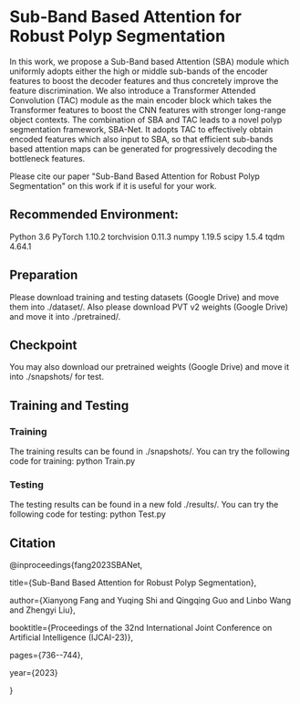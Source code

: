 # Sub-Band Based Attention for Robust Polyp Segmentation

In this work, we propose a Sub-Band based Attention (SBA) module which uniformly adopts either the high or middle sub-bands of the encoder features to boost the decoder features and thus concretely improve the feature discrimination. We also introduce a Transformer Attended Convolution (TAC) module as the main encoder block which takes the Transformer features to boost the CNN features with stronger long-range object contexts. The combination of SBA and TAC leads to a novel polyp segmentation framework, SBA-Net. It adopts TAC to effectively obtain encoded features which also input to SBA, so that efficient sub-bands based attention maps can be generated for progressively decoding the bottleneck features.  

Please cite our paper "Sub-Band Based Attention for Robust Polyp Segmentation" on this work if it is useful for your work. 

## Recommended Environment: 

 Python 3.6 
 PyTorch 1.10.2 
 torchvision 0.11.3 
 numpy 1.19.5 
 scipy 1.5.4 
 tqdm 4.64.1 
 

## Preparation 
 Please download training and testing datasets (Google Drive) and move them 
into ./dataset/. Also please download PVT v2 weights (Google Drive) and move it 
into ./pretrained/. 
 

## Checkpoint 

You may also download our pretrained weights (Google Drive) and move it 
into ./snapshots/ for test. 
 

## Training and Testing 
### Training 
 The training results can be found in ./snapshots/. You can try the following code for 
training: 
python Train.py 
 

### Testing 

The testing results can be found in a new fold ./results/. You can try the following code 
for testing: 
python Test.py

## Citation
@inproceedings{fang2023SBANet,

  title={Sub-Band Based Attention for Robust Polyp Segmentation},
  
  author={Xianyong Fang and Yuqing Shi and Qingqing Guo and Linbo Wang and Zhengyi Liu},
  
  booktitle={Proceedings of the 32nd International Joint Conference on Artificial Intelligence (IJCAI-23)},
  
  pages={736--744},
  
  year={2023}
  
}
